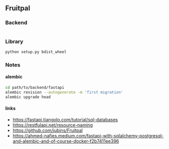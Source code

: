 ## Fruitpal

### Backend
```sh
```

### Library

```sh
python setup.py bdist_wheel
```

### Notes

#### alembic
```sh
cd path/to/backend/fastapi
alembic revision --autogenerate -m 'first migration'
alembic upgrade head
```

#### links
- https://fastapi.tiangolo.com/tutorial/sql-databases
- https://restfulapi.net/resource-naming
- https://github.com/jubins/Fruitpal
- https://ahmed-nafies.medium.com/fastapi-with-sqlalchemy-postgresql-and-alembic-and-of-course-docker-f2b7411ee396
